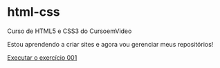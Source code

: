 # html-css
 Curso de HTML5 e CSS3 do CursoemVideo

 Estou aprendendo a criar sites e agora vou gerenciar meus repositórios!

 <a href="https://blue157751.github.io/html-css/exercicios/ex001/index.html">Executar o exercício 001</a>
